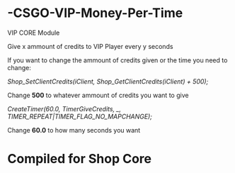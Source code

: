 # -CSGO-VIP-Money-Per-Time

VIP CORE Module

Give x ammount of credits to VIP Player every y seconds

If you want to change the ammount of credits given or the time you need to change:

*Shop_SetClientCredits(iClient, Shop_GetClientCredits(iClient) + 500);*

Change **500** to whatever ammount of credits you want to give

*CreateTimer(60.0, TimerGiveCredits, _, TIMER_REPEAT|TIMER_FLAG_NO_MAPCHANGE);*

Change **60.0** to how many seconds you want 

# Compiled for Shop Core

